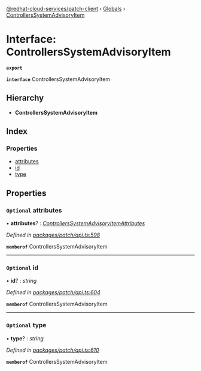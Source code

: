 [@redhat-cloud-services/patch-client](../README.md) › [Globals](../globals.md) › [ControllersSystemAdvisoryItem](controllerssystemadvisoryitem.md)

# Interface: ControllersSystemAdvisoryItem

**`export`** 

**`interface`** ControllersSystemAdvisoryItem

## Hierarchy

* **ControllersSystemAdvisoryItem**

## Index

### Properties

* [attributes](controllerssystemadvisoryitem.md#optional-attributes)
* [id](controllerssystemadvisoryitem.md#optional-id)
* [type](controllerssystemadvisoryitem.md#optional-type)

## Properties

### `Optional` attributes

• **attributes**? : *[ControllersSystemAdvisoryItemAttributes](controllerssystemadvisoryitemattributes.md)*

*Defined in [packages/patch/api.ts:598](https://github.com/RedHatInsights/javascript-clients/blob/acc93dd/packages/patch/api.ts#L598)*

**`memberof`** ControllersSystemAdvisoryItem

___

### `Optional` id

• **id**? : *string*

*Defined in [packages/patch/api.ts:604](https://github.com/RedHatInsights/javascript-clients/blob/acc93dd/packages/patch/api.ts#L604)*

**`memberof`** ControllersSystemAdvisoryItem

___

### `Optional` type

• **type**? : *string*

*Defined in [packages/patch/api.ts:610](https://github.com/RedHatInsights/javascript-clients/blob/acc93dd/packages/patch/api.ts#L610)*

**`memberof`** ControllersSystemAdvisoryItem
